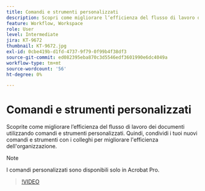 ```yaml
---
title: Comandi e strumenti personalizzati
description: Scopri come migliorare l’efficienza del flusso di lavoro dei documenti utilizzando comandi e strumenti personalizzati
feature: Workflow, Workspace
role: User
level: Intermediate
jira: KT-9672
thumbnail: KT-9672.jpg
exl-id: 0cbe419b-d1fd-4737-9f79-0f99b4f38df3
source-git-commit: ed082395eba870c3d5546edf3601990e6dc4049a
workflow-type: tm+mt
source-wordcount: '56'
ht-degree: 0%

---
```


# Comandi e strumenti personalizzati

Scoprite come migliorare l’efficienza del flusso di lavoro dei documenti utilizzando comandi e strumenti personalizzati. Quindi, condividi i tuoi nuovi comandi e strumenti con i colleghi per migliorare l&#39;efficienza dell&#39;organizzazione.

>[!NOTE]
>
>I comandi personalizzati sono disponibili solo in Acrobat Pro.

>[!VIDEO](https://video.tv.adobe.com/v/347070?quality=12&learn=on&hidetitle=true&captions=ita)
